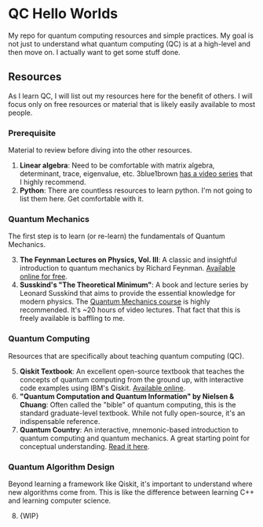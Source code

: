 # QC Hello Worlds
My repo for quantum computing resources and simple practices. My goal is not just to understand what quantum computing (QC) is at a high-level and then move on. I actually want to get some stuff done.

## Resources

As I learn QC, I will list out my resources here for the benefit of others. I will focus only on free resources or material that is likely easily available to most people.

### Prerequisite

Material to review before diving into the other resources.

1. **Linear algebra**: Need to be comfortable with matrix algebra, determinant, trace, eigenvalue, etc. 3blue1brown [has a video series](https://www.3blue1brown.com/topics/linear-algebra) that I highly recommend.
2. **Python**: There are countless resources to learn python. I'm not going to list them here. Get comfortable with it.

### Quantum Mechanics

The first step is to learn (or re-learn) the fundamentals of Quantum Mechanics.

3. **The Feynman Lectures on Physics, Vol. III**: A classic and insightful introduction to quantum mechanics by Richard Feynman. [Available online for free](https://www.feynmanlectures.caltech.edu/III_toc.html).
4. **Susskind's "The Theoretical Minimum"**: A book and lecture series by Leonard Susskind that aims to provide the essential knowledge for modern physics. The [Quantum Mechanics course](https://theoreticalminimum.com/courses/quantum-mechanics/2012/winter) is highly recommended. It's ~20 hours of video lectures. That fact that this is freely available is baffling to me.

### Quantum Computing

Resources that are specifically about teaching quantum computing (QC).

5. **Qiskit Textbook**: An excellent open-source textbook that teaches the concepts of quantum computing from the ground up, with interactive code examples using IBM's Qiskit. [Available online](https://qiskit.org/textbook/preface.html).
6. **"Quantum Computation and Quantum Information" by Nielsen & Chuang**: Often called the "bible" of quantum computing, this is the standard graduate-level textbook. While not fully open-source, it's an indispensable reference.
7. **Quantum Country**: An interactive, mnemonic-based introduction to quantum computing and quantum mechanics. A great starting point for conceptual understanding. [Read it here](https://quantum.country/qcvc).

### Quantum Algorithm Design

Beyond learning a framework like Qiskit, it's important to understand where new algorithms come from. This is like the difference between learning C++ and learning computer science.

8. {WIP}
